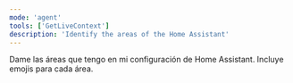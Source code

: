 ```yaml
---
mode: 'agent'
tools: ['GetLiveContext']
description: 'Identify the areas of the Home Assistant'
---
```


Dame las áreas que tengo en mi configuración de Home Assistant. Incluye emojis para cada área.